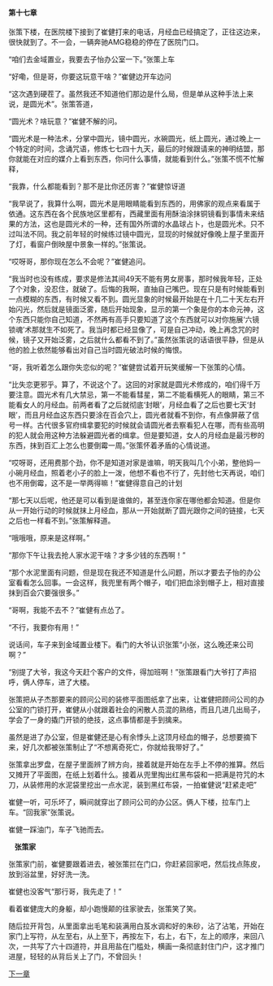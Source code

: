 #### 第十七章

张策下楼，在医院楼下接到了崔健打来的电话，月经血已经搞定了，正往这边来，很快就到了。不一会，一辆奔驰AMG稳稳的停在了医院门口。

“咱们去金域置业，我要去子怡办公室一下。”张策上车

“好嘞，但是哥，你要这玩意干啥？”崔健边开车边问

“这次遇到硬茬了。虽然我还不知道他们那边是什么局，但是单从这种手法上来说，是圆光术”。张策答道，

“圆光术？啥玩意？”崔健不解的问。

“圆光术是一种法术，分掌中圆光，镜中圆光，水碗圆光，纸上圆光，通过晚上一个特定的时间，念诵咒语，修炼七七四十九天，最后的时候跟请来的神明结盟，那你就能在对应的媒介上看到东西，你问什么事情，就能看到什么。”张策不慌不忙解释，

“我靠，什么都能看到？那不是比你还厉害？”崔健惊讶道

“我早说了，我算什么啊，圆光术是用眼睛能看到东西的，用佛家的观点来看属于依通。这东西在各个民族地区里都有，西藏里面有用酥油涂抹铜镜看到事情未来结果的方法，这也是圆光术的一种，还有国外所谓的水晶球占卜，也是圆光术。只不过叫法不同。我之前年轻的时候练过镜中圆光，显现的时候就好像晚上屋子里面开了灯，看窗户倒映屋中景象一样的。”张策说。

“哎呀哥，那你现在怎么不会呢？”崔健追问。

“我当时也没有练成，要求是修法其间49天不能有男女房事，那时候我年轻，正处了个对象，没忍住，就破了。后悔的我啊，直抽自己嘴巴。现在只是有时候能看到一点模糊的东西，有时候又看不到。圆光显象的时候最开始是在十几二十天左右开始闪光，然后就是镜面泛雾，随后开始现象，显示的第一个象是你的本命元神，这个东西只能你自己知道，不然再有高手只要知道了这个东西就可以对你施展‘六镜锁魂’术那就生不如死了。我当时都已经显像了，可是自己冲动，晚上再念咒的时候，镜子又开始泛雾，之后就什么都看不到了。”虽然张策说的话语很平静，但是从他的脸上依然能够看出对自己当时圆光破法时候的悔恨。

“哥，我听着怎么跟你失恋似的呢？”崔健尝试着开玩笑缓解一下张策的心情。

“比失恋更邪乎。算了，不说这个了。这回的对家就是圆光术修成的，咱们得千万要注意。圆光术有几大禁忌，第一不能看彗星，第二不能看横死人的眼睛，第三不能看女人的月经血。前两者看了之后就彻底‘封眼’，月经血看了之后也要七天‘封眼’，而且月经血这东西只要涂在百会穴上，圆光者就看不到你，有点像屏蔽了信号一样。古代很多官府缉拿要犯的时候就会请圆光者去察看犯人在哪，而有些高明的犯人就会用这种方法躲避圆光者的缉拿。但是要知道，女人的月经血是最污秽的东西，抹到百汇上怎么也要倒霉一周。”张策怀着矛盾的心情说道。

“哎呀哥，还用费那个劲，你不是知道对家是谁嘛，明天我叫几个小弟，整他妈一小碗月经血，照着老小子的脸上一泼，他想不看也不行了，先封他七天再说，咱们也不用倒霉，这不是一举两得嘛！”崔健得意自己的计划

“那七天以后呢，他还是可以看到是谁做的，甚至连你家在哪他都会知道。但是你从一开始行动的时候就抹上月经血，那从一开始就断了圆光跟你之间的链接，七天之后也一样看不到。”张策解释道。

“哦哦哦，原来是这样啊。”

“那你下午让我去抢人家水泥干啥？才多少钱的东西啊！”

“那个水泥里面有问题，但是现在我还不知道是什么问题，所以才要去子怡的办公室看看怎么回事。一会这样，我兜里有两个帽子，咱们把血涂到帽子上，相对直接抹到百会穴要强很多。”

“哥啊，我能不去不？”崔健有点怂了。

“不行，我要你有用！” 

说话间，车子来到金域置业楼下。看门的大爷认识张策“小张，这么晚还来公司啊？”

“别提了大爷，我这今天赶个客户的文件，得加班啊！”张策跟看门大爷打了声招呼，俩人停车，进了大楼。

张策把从子杰那要来的顾问公司的装修平面图纸拿了出来，让崔健把顾问公司的办公室的门锁打开，崔健从小就跟着社会的闲散人员混的熟络，而且几进几出局子，学会了一身的撬门开锁的绝技，这点事情都是手到擒来。

虽然是进了办公室，但是崔健还是心有余悸头上这顶月经血的帽子，总想要摘下来，好几次都被张策制止了“不想离奇死亡，你就给我带好了。”

张策拿出罗盘，在屋子里面辨了辨方向，接着就是开始在左手上不停的推算。然后又摊开了平面图，在纸上划着什么。接着从兜里掏出红黑布袋和一把满是符咒的木刀，从装修用的水泥袋里挖出一点水泥，装到黑红布袋，一拍崔健说“赶紧走吧”

崔健一听，可乐坏了，瞬间就穿出了顾问公司的办公区。俩人下楼，拉车门上车。“回我家”张策说。

崔健一踩油门，车子飞驰而去。

  
**张策家**

张策家门前，崔健要跟着进去，被张策拦在门口，你赶紧回家吧，然后找点陈皮，放到浴盆里，好好洗一洗。

崔健也没客气“那行哥，我先走了！”

看着崔健庞大的身躯，却小跑慢颠的往家驶去，张策笑了笑。

随后拉开背包，从里面拿出毛笔和装满用白芨水调和好的朱砂，沾了沾笔，开始在家门上写符，从左至右，从上至下，再按左下，右上，右下，左上的顺序，来回八次，一共写了六十四道符，并且用盐在门槛处，横画一条彻底封住门户，这才推门进屋，轻轻的从背后关上了门，不曾回头！

[下一章]()

